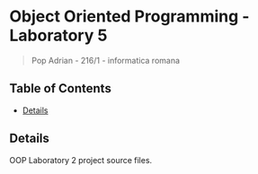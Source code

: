 # Object Oriented Programming - Laboratory 5

> Pop Adrian - 216/1 - informatica romana

## Table of Contents

 - [Details](#details)

## Details

OOP Laboratory 2 project source files.
